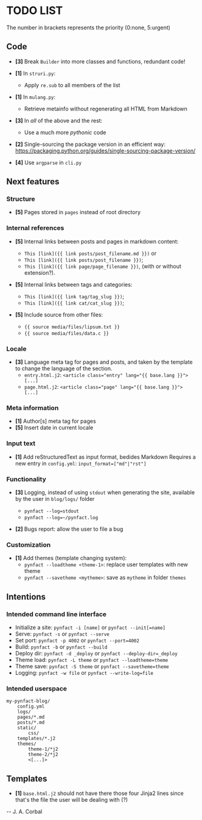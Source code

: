 TODO LIST
=========

The number in brackets represents the priority (0:none, 5:urgent)


Code
----

  * **[3]** Break `Builder` into more classes and functions, redundant code!

  * **[1]** In `struri.py`:
    * Apply `re.sub` to all members of the list

  * **[1]** In `mulang.py`:
    * Retrieve metainfo without regenerating all HTML from Markdown

  * **[3]** In *all* of the above and the rest:
      * Use a much more *pythonic* code

  * **[2]** Single-sourcing the package version in an efficient way:
    <https://packaging.python.org/guides/single-sourcing-package-version/>

  * **[4]** Use `argparse` in `cli.py`


Next features
-------------

### Structure

  * **[5]** Pages stored in `pages` instead of root directory

### Internal references

  * **[5]** Internal links between posts and pages in markdown content:
      * `This [link]({{ link posts/post_filename.md }})` or
      * `This [link]({{ link posts/post_filename }})`;
      * `This [link]({{ link page/page_filename }})`,
        (with or without extension?).

  * **[5]** Internal links between tags and categories:
      * `This [link]({{ link tag/tag_slug }})`;
      * `This [link]({{ link cat/cat_slug }})`;

  * **[5]** Include source from other files:
      * `{{ source media/files/lipsum.txt }}`
      * `{{ source media/files/data.c }}`

### Locale

  * **[3]** Language meta tag for pages and posts, and taken by the
    template to change the language of the section.
      * `entry.html.j2`:
          `<article class="entry" lang="{{ base.lang }}"> [...]`
      * `page.html.j2`:
          `<article class="page" lang="{{ base.lang }}"> [...]`

### Meta information

  * **[1]** Author[s] meta tag for pages
  * **[5]** Insert date in current locale

### Input text

  * **[1]** Add reStructuredText as input format, bedides Markdown
    Requires a new entry in `config.yml`: `input_format=["md"|"rst"]`

### Functionality

  * **[3]** Logging, instead of using `stdout` when generating the site,
    available by the user in `blog/logs/` folder
      * `pynfact --log=stdout`
      * `pynfact --log=~/pynfact.log`

  * **[2]** Bugs report: allow the user to file a bug

### Customization

  * **[1]** Add themes (template changing system):
      * `pynfact --loadtheme <theme-1>`: replace user templates with new theme
      * `pynfact --savetheme <mytheme>`: save as `mytheme` in folder `themes`


Intentions
----------

### Intended command line interface

  * Initialize a site: `pynfact -i [name]`  or `pynfact --init[=name]`
  * Serve: `pynfact -s` or `pynfact --serve`
  * Set port:  `pynfact -p 4002` or `pynfact --port=4002`
  * Build: `pynfact -b` or `pynfact --build`
  * Deploy dir: `pynfact -d _deploy` or `pynfact --deploy-dir=_deploy`
  * Theme load: `pynfact -L theme` or `pynfact --loadtheme=theme`
  * Theme save: `pynfact -S theme` or `pynfact --savetheme=theme`
  * Logging: `pynfact -w file` or `pynfact --write-log=file`

### Intended userspace

    my-pynfact-blog/
        config.yml
        logs/
        pages/*.md
        posts/*.md
        static/
            css/
        templates/*.j2
        themes/
            theme-1/*j2
            theme-2/*j2
            <[...]>


Templates
---------

  * **[1]** `base.html.j2` should not have there those four Jinja2 lines
    since that's the file the user will be dealing with (?)


-- 
J. A. Corbal


